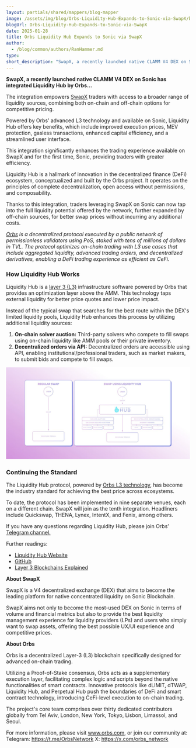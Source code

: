 ```yaml
---
layout: partials/shared/mappers/blog-mapper
image: /assets/img/blog/Orbs-Liquidity-Hub-Expands-to-Sonic-via-SwapX/bg.jpg
blogUrl: Orbs-Liquidity-Hub-Expands-to-Sonic-via-SwapX
date: 2025-01-28
title: Orbs Liquidity Hub Expands to Sonic via SwapX
author:
  - /blog/common/authors/RanHammer.md
type:
short_description: "SwapX, a recently launched native CLAMM V4 DEX on Sonic has integrated Liquidity Hub by Orbs…"
---
```


**SwapX, a recently launched native CLAMM V4 DEX on Sonic has integrated Liquidity Hub by Orbs…**

The integration empowers [SwapX](https://swapx.fi/) traders with access to a broader range of liquidity sources, combining both on-chain and off-chain options for competitive pricing.

 Powered by Orbs’ advanced L3 technology and available on Sonic, Liquidity Hub offers key benefits, which include improved execution prices, MEV protection, gasless transactions, enhanced capital efficiency, and a streamlined user interface. 

This integration significantly enhances the trading experience available on SwapX and for the first time, Sonic, providing traders with greater efficiency.

Liquidity Hub is a hallmark of innovation in the decentralized finance (DeFi) ecosystem, conceptualized and built by the Orbs project. It operates on the principles of complete decentralization, open access without permissions, and composability. 

Thanks to this integration, traders leveraging SwapX on Sonic can now tap into the full liquidity potential offered by the network, further expanded by off-chain sources, for better swap prices without incurring any additional costs.


[*Orbs*](https://www.orbs.com/) *is a decentralized protocol executed by a public network of permissionless validators using PoS, staked with tens of millions of dollars in TVL. The protocol optimizes on-chain trading with L3 use cases that include aggregated liquidity, advanced trading orders, and decentralized derivatives, enabling a DeFi trading experience as efficient as CeFi.*


### How Liquidity Hub Works

Liquidity Hub is a [layer 3 (L3)](https://www.coingecko.com/learn/what-are-layer-3s-crypto) infrastructure software powered by Orbs that provides an optimization layer above the AMM. 
This technology taps external liquidity for better price quotes and lower price impact.

Instead of the typical swap that searches for the best route within the DEX's limited liquidity pools, Liquidity Hub enhances this process by utilizing additional liquidity sources:

1. **On-chain solver auction:** Third-party solvers who compete to fill swaps using on-chain liquidity like AMM pools or their private inventory.
2. **Decentralized orders via API:** Decentralized orders are accessible using API, enabling institutional/professional traders, such as market makers, to submit bids and compete to fill swaps.

![liquidityhub](/assets/img/blog/Orbs-Liquidity-Hub-Expands-to-Sonic-via-SwapX/image1.png)


### Continuing the Standard 

The Liquidity Hub protocol, powered by [Orbs L3 technology](https://www.orbs.com/overview/), has become the industry standard for achieving the best price across ecosystems. 

To date, the protocol has been implemented in nine separate venues, each on a different chain. SwapX will join as the tenth integration. Headliners include Quickswap, THENA, Lynex, IntentX, and Fenix, among others.

If you have any questions regarding Liquidity Hub, please join Orbs’ [Telegram channel.](https://t.me/OrbsNetwork)

Further readings:

* [Liquidity Hub Website](https://www.orbs.com/liquidity-hub/)  
* [GitHub](https://github.com/orbs-network/liquidity-hub)  
* [Layer 3 Blockchains Explained](https://www.coingecko.com/learn/what-are-layer-3s-crypto)

<div class='line-separator'> </div>

**About SwapX**

SwapX is a V4 decentralized exchange (DEX) that aims to become the leading platform for native concentrated liquidity on Sonic Blockchain. 

SwapX aims not only to become the most-used DEX on Sonic in terms of volume and financial metrics but also to provide the best liquidity management experience for liquidity providers (LPs) and users who simply want to swap assets, offering the best possible UX/UI experience and competitive prices.

<div class='line-separator'> </div>


**About Orbs**

Orbs is a decentralized Layer-3 (L3) blockchain specifically designed for advanced on-chain trading.

Utilizing a Proof-of-Stake consensus, Orbs acts as a supplementary execution layer, facilitating complex logic and scripts beyond the native functionalities of smart contracts. Innovative protocols like dLIMIT, dTWAP, Liquidity Hub, and Perpetual Hub push the boundaries of DeFi and smart contract technology, introducing CeFi-level execution to on-chain trading.

The project's core team comprises over thirty dedicated contributors globally from Tel Aviv, London, New York, Tokyo, Lisbon, Limassol, and Seoul.

For more information, please visit www.orbs.com, or join our community at:
Telegram: https://t.me/OrbsNetwork 
X: https://x.com/orbs_network


